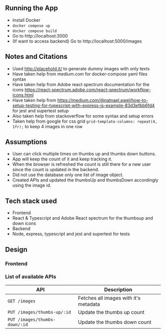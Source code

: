 ## Running the App
- Install Docker
- `docker compose up`
- `docker compose build`
- Go to http://localhost:3000
- (If want to access backend) Go to http://localhost:5000/images

## Notes and Citations
- Used http://placehold.it/ to generate dummy images with only texts
- Have taken help from medium.com for docker-compose yaml files syntax
- Have taken help from Adobe react spectrum documentation for the icons https://react-spectrum.adobe.com/react-spectrum/workflow-icons.html
- Have taken help from https://medium.com/@natnael.awel/how-to-setup-testing-for-typescript-with-express-js-example-83d3efbb6fd4 for jest and supertest setup
- Also taken help from stackoverflow for some syntax and setup errors
- Taken help from google for css grid `grid-template-columns: repeat(4, 1fr);` to keep 4 images in one row

## Assumptions
- User can click multiple times on thumbs up and thumbs down buttons.
- App will keep the count of it and keep tracking it.
- When the browser is refreshed the count is still there for a new user since the count is updated in the backend.
- Did not use the database only one list of image object. 
- Created APIs and updated the thumbsUp and thumbsDown accordingly using the image id.

## Tech stack used
- Frontend
- React & Typescript and Adobe React spectrum for the thumbsup and down icons
- Backend
- Node, express, typescript and jest and supertest for tests

## Design

### Frontend


### List of available APIs

API | Description
--- | ---
`GET /images` | Fetches all images with it's metadata
`PUT /images/thumbs-up/:id` | Update the thumbs up count
`PUT /images/thumbs-down/:id` | Update the thumbs down count



